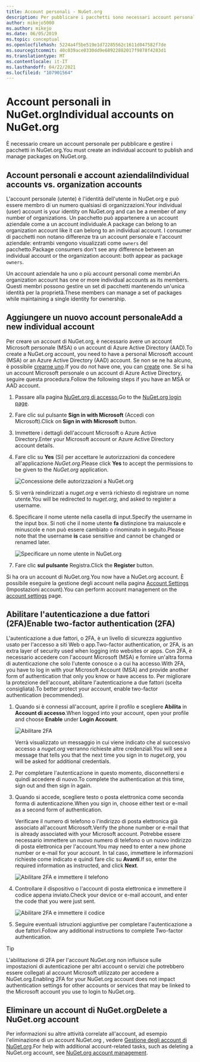 ```yaml
---
title: Account personali - NuGet.org
description: Per pubblicare i pacchetti sono necessari account personali in NuGet.org
author: mikejo5000
ms.author: mikejo
ms.date: 06/05/2019
ms.topic: conceptual
ms.openlocfilehash: 5224a4f5be519e1d72285562c1611d047582f7de
ms.sourcegitcommit: 40c039ace0330dd9e68922882017f9878f4283d1
ms.translationtype: MT
ms.contentlocale: it-IT
ms.lasthandoff: 04/22/2021
ms.locfileid: "107901564"
---
```

# <a name="individual-accounts-on-nugetorg"></a><span data-ttu-id="14594-103">Account personali in NuGet.org</span><span class="sxs-lookup"><span data-stu-id="14594-103">Individual accounts on NuGet.org</span></span>

<span data-ttu-id="14594-104">È necessario creare un account personale per pubblicare e gestire i pacchetti in NuGet.org.</span><span class="sxs-lookup"><span data-stu-id="14594-104">You must create an individual account to publish and manage packages on NuGet.org.</span></span>

## <a name="individual-accounts-vs-organization-accounts"></a><span data-ttu-id="14594-105">Account personali e account aziendali</span><span class="sxs-lookup"><span data-stu-id="14594-105">Individual accounts vs. organization accounts</span></span>

<span data-ttu-id="14594-106">L'account personale (utente) è l'identità dell'utente in NuGet.org e può essere membro di un numero qualsiasi di organizzazioni.</span><span class="sxs-lookup"><span data-stu-id="14594-106">Your individual (user) account is your identity on NuGet.org and can be a member of any number of organizations.</span></span> <span data-ttu-id="14594-107">Un pacchetto può appartenere a un account aziendale come a un account individuale.</span><span class="sxs-lookup"><span data-stu-id="14594-107">A package can belong to an organization account like it can belong to an individual account.</span></span> <span data-ttu-id="14594-108">I consumer di pacchetti non notano differenze tra un account personale e l'account aziendale: entrambi vengono visualizzati come `owners` del pacchetto.</span><span class="sxs-lookup"><span data-stu-id="14594-108">Package consumers don't see any difference between an individual account or the organization account: both appear as package `owners`.</span></span>

<span data-ttu-id="14594-109">Un account aziendale ha uno o più account personali come membri.</span><span class="sxs-lookup"><span data-stu-id="14594-109">An organization account has one or more individual accounts as its members.</span></span> <span data-ttu-id="14594-110">Questi membri possono gestire un set di pacchetti mantenendo un'unica identità per la proprietà.</span><span class="sxs-lookup"><span data-stu-id="14594-110">These members can manage a set of packages while maintaining a single identity for ownership.</span></span>

## <a name="add-a-new-individual-account"></a><span data-ttu-id="14594-111">Aggiungere un nuovo account personale</span><span class="sxs-lookup"><span data-stu-id="14594-111">Add a new individual account</span></span>

<span data-ttu-id="14594-112">Per creare un account di NuGet.org, è necessario avere un account Microsoft personale (MSA) o un account di Azure Active Directory (AAD).</span><span class="sxs-lookup"><span data-stu-id="14594-112">To create a NuGet.org account, you need to have a personal Microsoft account (MSA) or an Azure Active Directory (AAD) account.</span></span> <span data-ttu-id="14594-113">Se non se ne ha alcuno, è possibile [crearne uno](https://signup.live.com).</span><span class="sxs-lookup"><span data-stu-id="14594-113">If you do not have one, you can [create](https://signup.live.com) one.</span></span> <span data-ttu-id="14594-114">Se si ha un account Microsoft personale o un account di Azure Active Directory, seguire questa procedura.</span><span class="sxs-lookup"><span data-stu-id="14594-114">Follow the following steps if you have an MSA or AAD account.</span></span>

1. <span data-ttu-id="14594-115">Passare alla pagina [NuGet.org di accesso.](https://www.nuget.org/users/account/LogOn)</span><span class="sxs-lookup"><span data-stu-id="14594-115">Go to the [NuGet.org login page](https://www.nuget.org/users/account/LogOn).</span></span>

1. <span data-ttu-id="14594-116">Fare clic sul pulsante **Sign in with Microsoft** (Accedi con Microsoft).</span><span class="sxs-lookup"><span data-stu-id="14594-116">Click on **Sign in with Microsoft** button.</span></span>

1. <span data-ttu-id="14594-117">Immettere i dettagli dell'account Microsoft o Azure Active Directory.</span><span class="sxs-lookup"><span data-stu-id="14594-117">Enter your Microsoft account or Azure Active Directory account details.</span></span>

1. <span data-ttu-id="14594-118">Fare clic su **Yes** (Sì) per accettare le autorizzazioni da concedere all'applicazione *NuGet.org*.</span><span class="sxs-lookup"><span data-stu-id="14594-118">Please click **Yes** to accept the permissions to be given to the *NuGet.org* application.</span></span>

   ![Concessione delle autorizzazioni a NuGet.org](media/nuget-org-permissions.png)

1. <span data-ttu-id="14594-120">Si verrà reindirizzati a *nuget.org* e verrà richiesto di registrare un nome utente.</span><span class="sxs-lookup"><span data-stu-id="14594-120">You will be redirected to *nuget.org*, and asked to register a username.</span></span>

1. <span data-ttu-id="14594-121">Specificare il nome utente nella casella di input.</span><span class="sxs-lookup"><span data-stu-id="14594-121">Specify the username in the input box.</span></span> <span data-ttu-id="14594-122">Si noti che il nome utente **fa** distinzione tra maiuscole e minuscole e non può essere cambiato o rinominato in seguito.</span><span class="sxs-lookup"><span data-stu-id="14594-122">Please note that the username **is** case sensitive and cannot be changed or renamed later.</span></span>

   ![Specificare un nome utente in NuGet.org](media/nuget-org-register.png) 

1. <span data-ttu-id="14594-124">Fare clic **sul pulsante** Registra.</span><span class="sxs-lookup"><span data-stu-id="14594-124">Click the **Register** button.</span></span>

<span data-ttu-id="14594-125">Si ha ora un account di NuGet.org.</span><span class="sxs-lookup"><span data-stu-id="14594-125">You now have a NuGet.org account.</span></span> <span data-ttu-id="14594-126">È possibile eseguire la gestione degli account nella pagina [Account Settings](https://www.nuget.org/account) (Impostazioni account).</span><span class="sxs-lookup"><span data-stu-id="14594-126">You can perform account management on the [account settings](https://www.nuget.org/account) page.</span></span>

## <a name="enable-two-factor-authentication-2fa"></a><span data-ttu-id="14594-127">Abilitare l'autenticazione a due fattori (2FA)</span><span class="sxs-lookup"><span data-stu-id="14594-127">Enable two-factor authentication (2FA)</span></span>

<span data-ttu-id="14594-128">L'autenticazione a due fattori, o 2FA, è un livello di sicurezza aggiuntivo usato per l'accesso a siti Web o app.</span><span class="sxs-lookup"><span data-stu-id="14594-128">Two-factor authentication, or 2FA, is an extra layer of security used when logging into websites or apps.</span></span> <span data-ttu-id="14594-129">Con 2FA, è necessario accedere con l'account Microsoft (MSA) e fornire un'altra forma di autenticazione che solo l'utente conosce o a cui ha accesso.</span><span class="sxs-lookup"><span data-stu-id="14594-129">With 2FA, you have to log in with your Microsoft Account (MSA) and provide another form of authentication that only you know or have access to.</span></span> <span data-ttu-id="14594-130">Per migliorare la protezione dell'account, abilitare l'autenticazione a due fattori (scelta consigliata).</span><span class="sxs-lookup"><span data-stu-id="14594-130">To better protect your account, enable two-factor authentication (recommended).</span></span>

1. <span data-ttu-id="14594-131">Quando si è connessi all'account, aprire il profilo e scegliere **Abilita** in **Account di accesso**.</span><span class="sxs-lookup"><span data-stu-id="14594-131">When logged into your account, open your profile and choose **Enable** under **Login Account**.</span></span>

   ![Abilitare 2FA](media/nuget-org-register-2fa.png)

   <span data-ttu-id="14594-133">Verrà visualizzato un messaggio in cui viene indicato che al successivo accesso a *nuget.org* verranno richieste altre credenziali.</span><span class="sxs-lookup"><span data-stu-id="14594-133">You will see a message that tells you that the next time you sign in to *nuget.org*, you will be asked for additional credentials.</span></span>

2. <span data-ttu-id="14594-134">Per completare l'autenticazione in questo momento, disconnettersi e quindi accedere di nuovo.</span><span class="sxs-lookup"><span data-stu-id="14594-134">To complete the authentication at this time, sign out and then sign in again.</span></span>

3. <span data-ttu-id="14594-135">Quando si accede, scegliere testo o posta elettronica come seconda forma di autenticazione.</span><span class="sxs-lookup"><span data-stu-id="14594-135">When you sign in, choose either text or e-mail as a second form of authentication.</span></span>

   <span data-ttu-id="14594-136">Verificare il numero di telefono o l'indirizzo di posta elettronica già associato all'account Microsoft.</span><span class="sxs-lookup"><span data-stu-id="14594-136">Verify the phone number or e-mail that is already associated with your Microsoft account.</span></span> <span data-ttu-id="14594-137">Potrebbe essere necessario immettere un nuovo numero di telefono o un nuovo indirizzo di posta elettronica per l'account.</span><span class="sxs-lookup"><span data-stu-id="14594-137">You may need to enter a new phone number or e-mail for your account.</span></span> <span data-ttu-id="14594-138">In tal caso, immettere le informazioni richieste come indicato e quindi fare clic su **Avanti**.</span><span class="sxs-lookup"><span data-stu-id="14594-138">If so, enter the required information as instructed, and click **Next**.</span></span>

   ![Abilitare 2FA e immettere il telefono](media/nuget-org-sign-in-2fa.png)

4. <span data-ttu-id="14594-140">Controllare il dispositivo o l'account di posta elettronica e immettere il codice appena inviato.</span><span class="sxs-lookup"><span data-stu-id="14594-140">Check your device or e-mail account, and enter the code that you were just sent.</span></span>

   ![Abilitare 2FA e immettere il codice](media/nuget-org-enter-code-2fa.png)

5. <span data-ttu-id="14594-142">Seguire eventuali istruzioni aggiuntive per completare l'autenticazione a due fattori.</span><span class="sxs-lookup"><span data-stu-id="14594-142">Follow any additional instructions to complete Two-factor authentication.</span></span>

> [!Tip]
> <span data-ttu-id="14594-143">L'abilitazione di 2FA per l'account NuGet.org non influisce sulle impostazioni di autenticazione per altri account o servizi che potrebbero essere collegati al account Microsoft utilizzato per accedere a NuGet.org.</span><span class="sxs-lookup"><span data-stu-id="14594-143">Enabling 2FA for your NuGet.org account does not impact authentication settings for other accounts or services that may be linked to the Microsoft account you use to login to NuGet.org.</span></span>

## <a name="delete-a-nugetorg-account"></a><span data-ttu-id="14594-144">Eliminare un account di NuGet.org</span><span class="sxs-lookup"><span data-stu-id="14594-144">Delete a NuGet.org account</span></span>

<span data-ttu-id="14594-145">Per informazioni su altre attività correlate all'account, ad esempio l'eliminazione di un account NuGet.org , vedere [Gestione degli account di NuGet.org](nuget-org-faq.md#nugetorg-account-management).</span><span class="sxs-lookup"><span data-stu-id="14594-145">For help with additional account-related tasks, such as deleting a NuGet.org account, see [NuGet.org account management](nuget-org-faq.md#nugetorg-account-management).</span></span>
